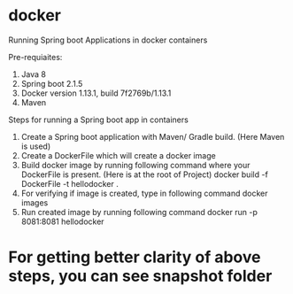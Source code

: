 # docker
Running Spring boot Applications in docker containers

Pre-requiaites:
1. Java 8
2. Spring boot 2.1.5
3. Docker version 1.13.1, build 7f2769b/1.13.1
4. Maven


Steps for running a Spring boot app in containers
1. Create a Spring boot application with Maven/ Gradle build. (Here Maven is used)
2. Create a DockerFile which will create a docker image
3. Build docker image by running following command where your DockerFile is present. (Here is at the root of Project)
   docker build -f DockerFile -t hellodocker .
4. For verifying if image is created, type in following command
   docker images
5. Run created image by running following command
   docker run -p 8081:8081 hellodocker
   
   
# For getting better clarity of above steps, you can see snapshot folder

